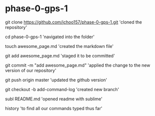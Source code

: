 # phase-0-gps-1

git clone https://github.com/jchoo157/phase-0-gps-1.git 'cloned the repository'

cd phase-0-gps-1 'navigated into the folder'

touch awesome_page.md 'created the markdown file'

git add awesome_page.md 'staged it to be committed'

git commit -m "add awesome_page.md" 'applied the change to the new version of our repository'

git push origin master 'updated the github version'

git checkout -b add-command-log 'created new branch'

subl README.md 'opened readme with sublime'

history 'to find all our commands typed thus far'
